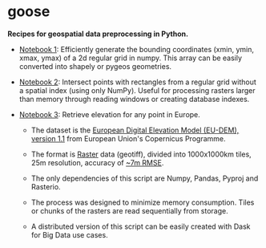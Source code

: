 # goose
<b>Recipes for geospatial data preprocessing in Python.</b>

- [Notebook 1](https://github.com/carlosg-m/goose/blob/4696f621dfbc711fc68d4e30e579d8e79825a0d0/Create%202d%20grid%20with%20NumPy.ipynb): Efficiently generate the bounding coordinates (xmin, ymin, xmax, ymax) of a 2d regular grid in numpy. This array can be easily converted into shapely or pygeos geometries.

- [Notebook 2](https://github.com/carlosg-m/goose/blob/983433b1af425dbb5846e8a7614f220579ea1ecf/Intersect%20points%20with%20a%20regular%20grid%20without%20a%20spatial%20index.ipynb): Intersect points with rectangles from a regular grid without a spatial index (using only NumPy). Useful for processing rasters larger than memory through reading windows or creating database indexes.

- [Notebook 3](https://github.com/carlosg-m/goose/blob/e87259c28e47dc60227979b0a16becb23821f2f6/Copernicus%20-%20retrieve%20elevation%20for%20any%20point%20in%20Europe%20(Pandas%20version).ipynb): Retrieve elevation for any point in Europe. 
  - The dataset is the [European Digital Elevation Model (EU-DEM), version 1.1](https://land.copernicus.eu/imagery-in-situ/eu-dem/eu-dem-v1.1) from European Union's Copernicus Programme. 
  
  - The format is [Raster](https://desktop.arcgis.com/en/arcmap/10.3/manage-data/raster-and-images/what-is-raster-data.htm) data (geotiff), divided into 1000x1000km tiles, 25m resolution, accuracy of [~7m RMSE](https://ec.europa.eu/eurostat/documents/7116161/7172326/Report-EU-DEM-statistical-validation-August2014.pdf). 
  - The only dependencies of this script are Numpy, Pandas, Pyproj and Rasterio. 
  - The process was designed to minimize memory consumption. Tiles or chunks of the rasters are read sequentially from storage.
  - A distributed version of this script can be easily created with Dask for Big Data use cases.
